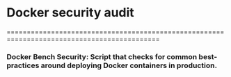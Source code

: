 # Docker security audit
============================================================================================
### Docker Bench Security: Script that checks for common best-practices around deploying Docker containers in production.
